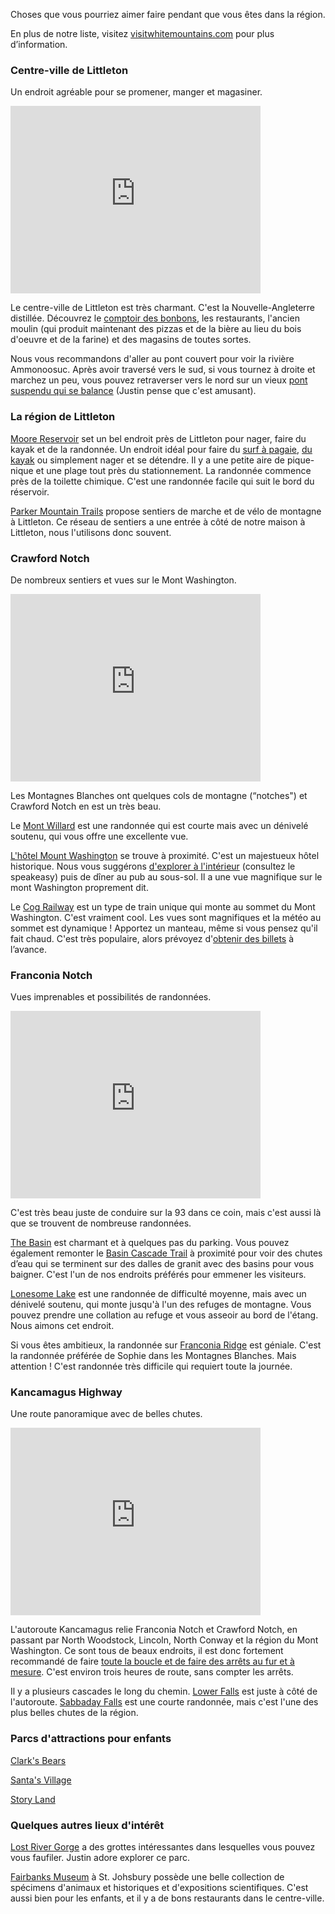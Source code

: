 
Choses que vous pourriez aimer faire pendant que vous êtes dans la région.

En plus de notre liste, visitez
[visitwhitemountains.com](https://www.visitwhitemountains.com/) pour
plus d’information.

### Centre-ville de Littleton

Un endroit agréable pour se promener, manger et magasiner.

<iframe src="https://www.google.com/maps/embed?pb=!1m18!1m12!1m3!1d2855.1986948546614!2d-71.77580488684754!3d44.30586560985192!2m3!1f0!2f0!3f0!3m2!1i1024!2i768!4f13.1!3m3!1m2!1s0x4cb46f320cf4c51f%3A0xe814ab6e55c1c851!2sRiverwalk%20Covered%20Bridge!5e0!3m2!1sen!2sus!4v1689515116150!5m2!1sen!2sus" width="400" height="300" style="border:0;" allowfullscreen="" loading="lazy" referrerpolicy="no-referrer-when-downgrade"></iframe>

Le centre-ville de Littleton est très charmant. C'est la
Nouvelle-Angleterre distillée. Découvrez le [comptoir des
bonbons][candy], les restaurants, l'ancien moulin (qui produit
maintenant des pizzas et de la bière au lieu du bois d'oeuvre et de la
farine) et des magasins de toutes sortes.

Nous vous recommandons d'aller au pont couvert pour voir la rivière
Ammonoosuc. Après avoir traversé vers le sud, si vous tournez à droite
et marchez un peu, vous pouvez retraverser vers le nord sur un vieux
[pont suspendu qui se balance][bounce] (Justin pense que c'est amusant).

[candy]: https://goo.gl/maps/xZ3VSgwxNnSNCFwV8
[bounce]: https://goo.gl/maps/3RobNczzkngUx4UE6

### La région de Littleton

[Moore Reservoir][moore] set un bel endroit près de Littleton pour
nager, faire du kayak et de la randonnée.  Un endroit idéal pour faire
du [surf à pagaie][wmas], [du kayak][nck] ou simplement nager et se
détendre. Il y a une petite aire de pique-nique et une plage tout près
du stationnement.  La randonnée commence près de la toilette chimique. C'est une
randonnée facile qui suit le bord du réservoir.

[Parker Mountain Trails][parker] propose sentiers de marche et de vélo
de montagne à Littleton.  Ce réseau de sentiers a une entrée à côté de
notre maison à Littleton, nous l'utilisons donc souvent.

[moore]: https://goo.gl/maps/fTLTBz8nEJ6cPYUg8
[wmas]: https://www.whitemountainadventuresports.com/
[nck]: https://northcountrykayak.com/
[parker]: https://prkrmtn.org/

### Crawford Notch

De nombreux sentiers et vues sur le Mont Washington.

<iframe src="https://www.google.com/maps/embed?pb=!1m18!1m12!1m3!1d11439.751212069643!2d-71.4153211687126!3d44.20834736646336!2m3!1f0!2f0!3f0!3m2!1i1024!2i768!4f13.1!3m3!1m2!1s0x4cb385fb6ec93817%3A0xcc2ab841affe1aa6!2sCrawford%20Notch!5e0!3m2!1sen!2sus!4v1689522455445!5m2!1sen!2sus" width="400" height="300" style="border:0;" allowfullscreen="" loading="lazy" referrerpolicy="no-referrer-when-downgrade"></iframe>

Les Montagnes Blanches ont quelques cols de montagne (“notches") et
Crawford Notch en est un très beau.

Le [Mont Willard][willard] est une randonnée qui est courte mais avec
un dénivelé soutenu, qui vous offre une excellente vue.

[L'hôtel Mount Washington][hotel] se trouve à proximité. C'est un
majestueux hôtel historique. Nous vous suggérons [d'explorer à
l'intérieur][guide] (consultez le speakeasy) puis de dîner au pub au
sous-sol. Il a une vue magnifique sur le mont Washington proprement
dit.

Le [Cog Railway][cog] est un type de train unique qui monte au sommet
du Mont Washington. C'est vraiment cool. Les vues sont magnifiques et
la météo au sommet est dynamique ! Apportez un manteau, même si vous
pensez qu'il fait chaud. C'est très populaire, alors prévoyez
d'[obtenir des billets][tickets] à l’avance.

[willard]: https://www.alltrails.com/trail/us/new-hampshire/mount-willard
[hotel]: https://goo.gl/maps/wqGG1x9yjPSHKSTH8
[guide]: https://www.brettonwoods.com/~/media/BrettonWoods/pdfs/OMWR%20WalkingTour%20Guide.pdf
[cog]: https://goo.gl/maps/V98A8FVga6mAEs7HA
[tickets]: https://www.thecog.com/

### Franconia Notch

Vues imprenables et possibilités de randonnées.

<iframe src="https://www.google.com/maps/embed?pb=!1m18!1m12!1m3!1d11452.611210763367!2d-71.69162986873854!3d44.14209398378502!2m3!1f0!2f0!3f0!3m2!1i1024!2i768!4f13.1!3m3!1m2!1s0x4cb47c3210589007%3A0xa0a59140fd528490!2sFranconia%20Notch!5e0!3m2!1sen!2sus!4v1689515209716!5m2!1sen!2sus" width="400" height="300" style="border:0;" allowfullscreen="" loading="lazy" referrerpolicy="no-referrer-when-downgrade"></iframe>

C'est très beau juste de conduire sur la 93 dans ce coin, mais c'est
aussi là que se trouvent de nombreuse randonnées.

[The Basin][basin] est charmant et à quelques pas du parking. Vous
pouvez également remonter le [Basin Cascade Trail][cascade] à
proximité pour voir des chutes d’eau qui se terminent sur des dalles
de granit avec des basins pour vous baigner. C'est l'un de nos
endroits préférés pour emmener les visiteurs.

[Lonesome Lake][lonesome] est une randonnée de difficulté moyenne,
mais avec un dénivelé soutenu, qui monte jusqu'à l'un des refuges de
montagne. Vous pouvez prendre une collation au refuge et vous asseoir
au bord de l'étang. Nous aimons cet endroit.

Si vous êtes ambitieux, la randonnée sur [Franconia Ridge][ridge] est
géniale. C'est la randonnée préférée de Sophie dans les Montagnes
Blanches. Mais attention ! C'est randonnée très difficile qui requiert
toute la journée.

[basin]: https://goo.gl/maps/AK8W8pxyCA4fGQX77
[cascade]: https://www.alltrails.com/trail/us/new-hampshire/basin-cascade-trail
[lonesome]: https://www.alltrails.com/trail/us/new-hampshire/lonesome-lake-trail
[ridge]: https://www.alltrails.com/trail/us/new-hampshire/mount-lafayette-and-franconia-ridge-trail-loop

### Kancamagus Highway

Une route panoramique avec de belles chutes.

<iframe src="https://www.google.com/maps/embed?pb=!1m18!1m12!1m3!1d2867.5871295468705!2d-71.57160253828805!3d44.05058345231882!2m3!1f0!2f0!3f0!3m2!1i1024!2i768!4f13.1!3m3!1m2!1s0x4cb37f5794d2f6b5%3A0xb962a016e3ca912d!2sKancamagus%20Highway!5e0!3m2!1sen!2sus!4v1689515268448!5m2!1sen!2sus" width="400" height="300" style="border:0;" allowfullscreen="" loading="lazy" referrerpolicy="no-referrer-when-downgrade"></iframe>

L'autoroute Kancamagus relie Franconia Notch et Crawford Notch, en
passant par North Woodstock, Lincoln, North Conway et la région du
Mont Washington. Ce sont tous de beaux endroits, il est donc fortement
recommandé de faire [toute la boucle et de faire des arrêts au fur et
à mesure][loop]. C'est environ trois heures de route, sans compter les
arrêts.

Il y a plusieurs cascades le long du chemin. [Lower Falls][lower] est
juste à côté de l'autoroute. [Sabbaday Falls][sabbaday] est une courte
randonnée, mais c'est l'une des plus belles chutes de la région.

[loop]: https://goo.gl/maps/g5EvFoSEhBDP5BiN9
[lower]: https://goo.gl/maps/7fck5Bxjp5XGC3jd6
[sabbaday]: https://www.alltrails.com/trail/us/new-hampshire/sabbaday-falls

### Parcs d'attractions pour enfants

[Clark's Bears](https://clarksbears.com/)

[Santa's Village](https://www.santasvillage.com/)

[Story Land](https://www.storylandnh.com/)

### Quelques autres lieux d'intérêt

[Lost River Gorge](https://goo.gl/maps/TP6WiMhDJCSWSH4W7) a des
grottes intéressantes dans lesquelles vous pouvez vous
faufiler. Justin adore explorer ce parc.

[Fairbanks Museum](https://goo.gl/maps/vaSMgp4aHVuu9ctS8) à
St. Johsbury possède une belle collection de spécimens d'animaux et
historiques et d'expositions scientifiques. C'est aussi bien pour les
enfants, et il y a de bons restaurants dans le centre-ville.
